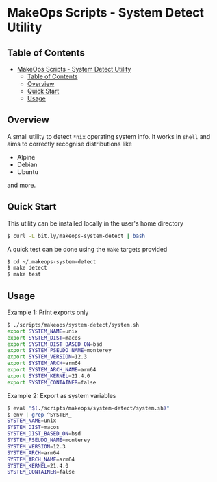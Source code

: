 # MakeOps Scripts - System Detect Utility

## Table of Contents

- [MakeOps Scripts - System Detect Utility](#makeops-scripts---system-detect-utility)
  - [Table of Contents](#table-of-contents)
  - [Overview](#overview)
  - [Quick Start](#quick-start)
  - [Usage](#usage)

## Overview

A small utility to detect `*nix` operating system info. It works in `shell` and aims to correctly recognise distributions like

- Alpine
- Debian
- Ubuntu

and more.

## Quick Start

This utility can be installed locally in the user's home directory

```bash
$ curl -L bit.ly/makeops-system-detect | bash
```

A quick test can be done using the `make` targets provided

```bash
$ cd ~/.makeops-system-detect
$ make detect
$ make test
```

## Usage

Example 1: Print exports only

```bash
$ ./scripts/makeops/system-detect/system.sh
export SYSTEM_NAME=unix
export SYSTEM_DIST=macos
export SYSTEM_DIST_BASED_ON=bsd
export SYSTEM_PSEUDO_NAME=monterey
export SYSTEM_VERSION=12.3
export SYSTEM_ARCH=arm64
export SYSTEM_ARCH_NAME=arm64
export SYSTEM_KERNEL=21.4.0
export SYSTEM_CONTAINER=false
```

Example 2: Export as system variables

```bash
$ eval "$(./scripts/makeops/system-detect/system.sh)"
$ env | grep ^SYSTEM_
SYSTEM_NAME=unix
SYSTEM_DIST=macos
SYSTEM_DIST_BASED_ON=bsd
SYSTEM_PSEUDO_NAME=monterey
SYSTEM_VERSION=12.3
SYSTEM_ARCH=arm64
SYSTEM_ARCH_NAME=arm64
SYSTEM_KERNEL=21.4.0
SYSTEM_CONTAINER=false
```
